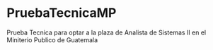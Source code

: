 # PruebaTecnicaMP
Prueba Tecnica para optar a la plaza de Analista de Sistemas II en el Miniterio Publico de Guatemala
